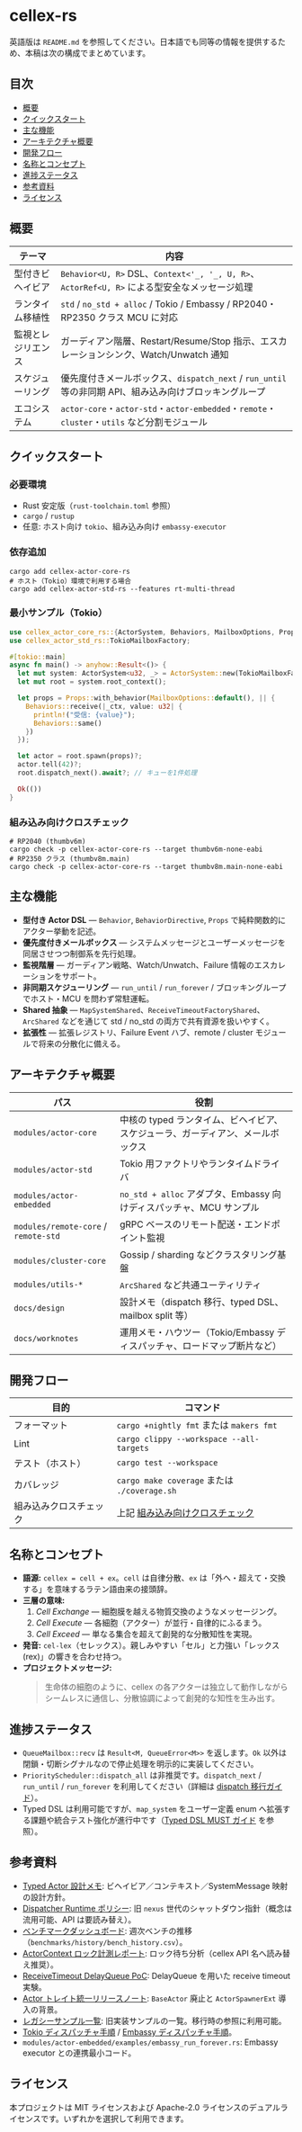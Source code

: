# cellex-rs

英語版は `README.md` を参照してください。日本語でも同等の情報を提供するため、本稿は次の構成でまとめています。

## 目次
- [概要](#概要)
- [クイックスタート](#クイックスタート)
- [主な機能](#主な機能)
- [アーキテクチャ概要](#アーキテクチャ概要)
- [開発フロー](#開発フロー)
- [名称とコンセプト](#名称とコンセプト)
- [進捗ステータス](#進捗ステータス)
- [参考資料](#参考資料)
- [ライセンス](#ライセンス)

## 概要

| テーマ | 内容 |
| --- | --- |
| 型付きビヘイビア | `Behavior<U, R>` DSL、`Context<'_, '_, U, R>`、`ActorRef<U, R>` による型安全なメッセージ処理 |
| ランタイム移植性 | `std` / `no_std + alloc` / Tokio / Embassy / RP2040・RP2350 クラス MCU に対応 |
| 監視とレジリエンス | ガーディアン階層、Restart/Resume/Stop 指示、エスカレーションシンク、Watch/Unwatch 通知 |
| スケジューリング | 優先度付きメールボックス、`dispatch_next` / `run_until` 等の非同期 API、組み込み向けブロッキングループ |
| エコシステム | `actor-core`・`actor-std`・`actor-embedded`・`remote`・`cluster`・`utils` など分割モジュール |

## クイックスタート

### 必要環境
- Rust 安定版（`rust-toolchain.toml` 参照）
- `cargo` / `rustup`
- 任意: ホスト向け `tokio`、組み込み向け `embassy-executor`

### 依存追加

```shell
cargo add cellex-actor-core-rs
# ホスト（Tokio）環境で利用する場合
cargo add cellex-actor-std-rs --features rt-multi-thread
```

### 最小サンプル（Tokio）

```rust
use cellex_actor_core_rs::{ActorSystem, Behaviors, MailboxOptions, Props};
use cellex_actor_std_rs::TokioMailboxFactory;

#[tokio::main]
async fn main() -> anyhow::Result<()> {
  let mut system: ActorSystem<u32, _> = ActorSystem::new(TokioMailboxFactory);
  let mut root = system.root_context();

  let props = Props::with_behavior(MailboxOptions::default(), || {
    Behaviors::receive(|_ctx, value: u32| {
      println!("受信: {value}");
      Behaviors::same()
    })
  });

  let actor = root.spawn(props)?;
  actor.tell(42)?;
  root.dispatch_next().await?; // キューを1件処理

  Ok(())
}
```

### 組み込み向けクロスチェック

```shell
# RP2040 (thumbv6m)
cargo check -p cellex-actor-core-rs --target thumbv6m-none-eabi
# RP2350 クラス (thumbv8m.main)
cargo check -p cellex-actor-core-rs --target thumbv8m.main-none-eabi
```

## 主な機能

- **型付き Actor DSL** — `Behavior`, `BehaviorDirective`, `Props` で純粋関数的にアクター挙動を記述。
- **優先度付きメールボックス** — システムメッセージとユーザーメッセージを同居させつつ制御系を先行処理。
- **監視階層** — ガーディアン戦略、Watch/Unwatch、Failure 情報のエスカレーションをサポート。
- **非同期スケジューリング** — `run_until` / `run_forever` / ブロッキングループでホスト・MCU を問わず常駐運転。
- **Shared 抽象** — `MapSystemShared`、`ReceiveTimeoutFactoryShared`、`ArcShared` などを通じて std / no_std の両方で共有資源を扱いやすく。
- **拡張性** — 拡張レジストリ、Failure Event ハブ、remote / cluster モジュールで将来の分散化に備える。

## アーキテクチャ概要

| パス | 役割 |
| --- | --- |
| `modules/actor-core` | 中核の typed ランタイム、ビヘイビア、スケジューラ、ガーディアン、メールボックス |
| `modules/actor-std` | Tokio 用ファクトリやランタイムドライバ |
| `modules/actor-embedded` | `no_std + alloc` アダプタ、Embassy 向けディスパッチャ、MCU サンプル |
| `modules/remote-core` / `remote-std` | gRPC ベースのリモート配送・エンドポイント監視 |
| `modules/cluster-core` | Gossip / sharding などクラスタリング基盤 |
| `modules/utils-*` | `ArcShared` など共通ユーティリティ |
| `docs/design` | 設計メモ（dispatch 移行、typed DSL、mailbox split 等） |
| `docs/worknotes` | 運用メモ・ハウツー（Tokio/Embassy ディスパッチャ、ロードマップ断片など） |

## 開発フロー

| 目的 | コマンド |
| --- | --- |
| フォーマット | `cargo +nightly fmt` または `makers fmt` |
| Lint | `cargo clippy --workspace --all-targets` |
| テスト（ホスト） | `cargo test --workspace` |
| カバレッジ | `cargo make coverage` または `./coverage.sh` |
| 組み込みクロスチェック | 上記 [組み込み向けクロスチェック](#組み込み向けクロスチェック) |

## 名称とコンセプト

- **語源:** `cellex = cell + ex`。`cell` は自律分散、`ex` は「外へ・超えて・交換する」を意味するラテン語由来の接頭辞。
- **三層の意味:**
  1. *Cell Exchange* — 細胞膜を越える物質交換のようなメッセージング。
  2. *Cell Execute* — 各細胞（アクター）が並行・自律的にふるまう。
  3. *Cell Exceed* — 単なる集合を超えて創発的な分散知性を実現。
- **発音:** `cel-lex`（セレックス）。親しみやすい「セル」と力強い「レックス (rex)」の響きを合わせ持つ。
- **プロジェクトメッセージ:**
  > 生命体の細胞のように、cellex の各アクターは独立して動作しながらシームレスに通信し、分散協調によって創発的な知性を生み出す。

## 進捗ステータス

- `QueueMailbox::recv` は `Result<M, QueueError<M>>` を返します。`Ok` 以外は閉鎖・切断シグナルなので停止処理を明示的に実装してください。
- `PriorityScheduler::dispatch_all` は非推奨です。`dispatch_next` / `run_until` / `run_forever` を利用してください（詳細は [dispatch 移行ガイド](docs/design/2025-10-07-dispatch-transition.md)）。
- Typed DSL は利用可能ですが、`map_system` をユーザー定義 enum へ拡張する課題や統合テスト強化が進行中です（[Typed DSL MUST ガイド](docs/worknotes/2025-10-08-typed-dsl-claude-must.md) を参照）。

## 参考資料

- [Typed Actor 設計メモ](docs/design/2025-10-07-typed-actor-plan.md): ビヘイビア／コンテキスト／SystemMessage 映射の設計方針。
- [Dispatcher Runtime ポリシー](docs/sources/nexus-actor-rs/docs/dispatcher_runtime_policy.md): 旧 `nexus` 世代のシャットダウン指針（概念は流用可能、API は要読み替え）。
- [ベンチマークダッシュボード](https://j5ik2o.github.io/cellex-rs/bench_dashboard.html): 週次ベンチの推移（`benchmarks/history/bench_history.csv`）。
- [ActorContext ロック計測レポート](docs/sources/nexus-actor-rs/docs/benchmarks/tracing_actor_context.md): ロック待ち分析（cellex API 名へ読み替え推奨）。
- [ReceiveTimeout DelayQueue PoC](docs/sources/nexus-actor-rs/docs/benchmarks/receive_timeout_delayqueue.md): DelayQueue を用いた receive timeout 実験。
- [Actor トレイト統一リリースノート](docs/sources/nexus-actor-rs/docs/releases/2025-09-26-actor-trait-unification.md): `BaseActor` 廃止と `ActorSpawnerExt` 導入の背景。
- [レガシーサンプル一覧](docs/sources/nexus-actor-rs/docs/legacy_examples.md): 旧実装サンプルの一覧。移行時の参照に利用可能。
- [Tokio ディスパッチャ手順](docs/worknotes/2025-10-07-tokio-dispatcher.md) / [Embassy ディスパッチャ手順](docs/worknotes/2025-10-07-embassy-dispatcher.md)。
- `modules/actor-embedded/examples/embassy_run_forever.rs`: Embassy executor との連携最小コード。

## ライセンス

本プロジェクトは MIT ライセンスおよび Apache-2.0 ライセンスのデュアルライセンスです。いずれかを選択して利用できます。
